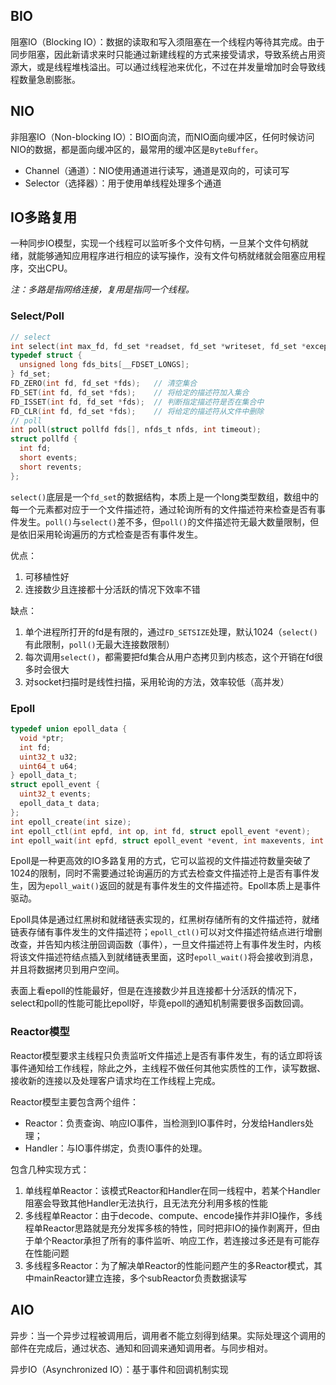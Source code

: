 ## BIO

阻塞IO（Blocking IO）：数据的读取和写入须阻塞在一个线程内等待其完成。由于同步阻塞，因此新请求来时只能通过新建线程的方式来接受请求，导致系统占用资源大，或是线程堆栈溢出。可以通过线程池来优化，不过在并发量增加时会导致线程数量急剧膨胀。

## NIO

非阻塞IO（Non-blocking IO）：BIO面向流，而NIO面向缓冲区，任何时候访问NIO的数据，都是面向缓冲区的，最常用的缓冲区是`ByteBuffer`。

- Channel（通道）：NIO使用通道进行读写，通道是双向的，可读可写
- Selector（选择器）：用于使用单线程处理多个通道

## IO多路复用

一种同步IO模型，实现一个线程可以监听多个文件句柄，一旦某个文件句柄就绪，就能够通知应用程序进行相应的读写操作，没有文件句柄就绪就会阻塞应用程序，交出CPU。

_注：多路是指网络连接，复用是指同一个线程。_

### Select/Poll

```c
// select
int select(int max_fd, fd_set *readset, fd_set *writeset, fd_set *exceptset, struct timeval *timeout);
typedef struct {
  unsigned long fds_bits[__FDSET_LONGS];
} fd_set;
FD_ZERO(int fd, fd_set *fds);   // 清空集合
FD_SET(int fd, fd_set *fds);    // 将给定的描述符加入集合
FD_ISSET(int fd, fd_set *fds);  // 判断指定描述符是否在集合中
FD_CLR(int fd, fd_set *fds);    // 将给定的描述符从文件中删除
// poll
int poll(struct pollfd fds[], nfds_t nfds, int timeout);
struct pollfd {
  int fd;
  short events;
  short revents;
};
```

`select()`底层是一个`fd_set`的数据结构，本质上是一个long类型数组，数组中的每一个元素都对应于一个文件描述符，通过轮询所有的文件描述符来检查是否有事件发生。`poll()`与`select()`差不多，但`poll()`的文件描述符无最大数量限制，但是依旧采用轮询遍历的方式检查是否有事件发生。

优点：

1. 可移植性好
2. 连接数少且连接都十分活跃的情况下效率不错

缺点：

1. 单个进程所打开的fd是有限的，通过`FD_SETSIZE`处理，默认1024（`select()`有此限制，`poll()`无最大连接数限制）
2. 每次调用`select()`，都需要把fd集合从用户态拷贝到内核态，这个开销在fd很多时会很大
3. 对socket扫描时是线性扫描，采用轮询的方法，效率较低（高并发）

### Epoll

```c
typedef union epoll_data {
  void *ptr;
  int fd;
  uint32_t u32;
  uint64_t u64;
} epoll_data_t;
struct epoll_event {
  uint32_t events;
  epoll_data_t data;
};
int epoll_create(int size);
int epoll_ctl(int epfd, int op, int fd, struct epoll_event *event);
int epoll_wait(int epfd, struct epoll_event *event, int maxevents, int timeout);
```

Epoll是一种更高效的IO多路复用的方式，它可以监视的文件描述符数量突破了1024的限制，同时不需要通过轮询遍历的方式去检查文件描述符上是否有事件发生，因为`epoll_wait()`返回的就是有事件发生的文件描述符。Epoll本质上是事件驱动。

Epoll具体是通过红黑树和就绪链表实现的，红黑树存储所有的文件描述符，就绪链表存储有事件发生的文件描述符；`epoll_ctl()`可以对文件描述符结点进行增删改查，并告知内核注册回调函数（事件），一旦文件描述符上有事件发生时，内核将该文件描述符结点插入到就绪链表里面，这时`epoll_wait()`将会接收到消息，并且将数据拷贝到用户空间。

表面上看epoll的性能最好，但是在连接数少并且连接都十分活跃的情况下，select和poll的性能可能比epoll好，毕竟epoll的通知机制需要很多函数回调。

### Reactor模型

Reactor模型要求主线程只负责监听文件描述上是否有事件发生，有的话立即将该事件通知给工作线程，除此之外，主线程不做任何其他实质性的工作，读写数据、接收新的连接以及处理客户请求均在工作线程上完成。

Reactor模型主要包含两个组件：

- Reactor：负责查询、响应IO事件，当检测到IO事件时，分发给Handlers处理；
- Handler：与IO事件绑定，负责IO事件的处理。

包含几种实现方式：

1. 单线程单Reactor：该模式Reactor和Handler在同一线程中，若某个Handler阻塞会导致其他Handler无法执行，且无法充分利用多核的性能
2. 多线程单Reactor：由于decode、compute、encode操作并非IO操作，多线程单Reactor思路就是充分发挥多核的特性，同时把非IO的操作剥离开，但由于单个Reactor承担了所有的事件监听、响应工作，若连接过多还是有可能存在性能问题
3. 多线程多Reactor：为了解决单Reactor的性能问题产生的多Reactor模式，其中mainReactor建立连接，多个subReactor负责数据读写

## AIO

异步：当一个异步过程被调用后，调用者不能立刻得到结果。实际处理这个调用的部件在完成后，通过状态、通知和回调来通知调用者。与同步相对。

异步IO（Asynchronized IO）：基于事件和回调机制实现
